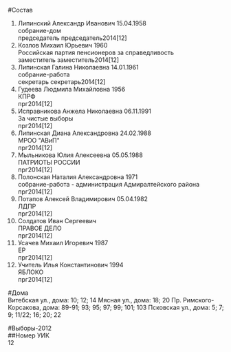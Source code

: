 #Состав  
1. Липинский Александр Иванович 15.04.1958  
    собрание-дом  
    председатель председатель2014[12]  
2. Козлов Михаил Юрьевич 1960  
    Российская партия пенсионеров за справедливость  
    заместитель заместитель2014[12]  
3. Липинская Галина Николаевна 14.01.1961  
    собрание-работа  
    секретарь секретарь2014[12]  
4. Гудеева Людмила Михайловна 1956  
    КПРФ  
    прг2014[12]  
5. Исправникова Анжела Николаевна 06.11.1991  
    За чистые выборы  
    прг2014[12]  
6. Липинская Диана Александровна 24.02.1988  
    МРОО "АВиП"  
    прг2014[12]  
7. Мыльникова Юлия Алексеевна 05.05.1988  
    ПАТРИОТЫ РОССИИ  
    прг2014[12]  
8. Полонская Наталия Александровна 1971  
    собрание-работа - администрация Адмиралтейского района  
    прг2014[12]  
9. Потапов Алексей Владимирович 05.04.1982  
    ЛДПР  
    прг2014[12]  
10. Солдатов Иван Сергеевич  
    ПРАВОЕ ДЕЛО  
    прг2014[12]  
11. Усачев Михаил Игоревич 1987  
    ЕР  
    прг2014[12]  
12. Учитель Илья Константинович 1994  
    ЯБЛОКО  
    прг2014[12]  
  
#Дома  
Витебская ул., дома: 10; 12; 14 Мясная ул., дома: 18; 20 Пр. Римского-Корсакова, дома: 89-91; 93; 95; 97; 99; 101; 103 Псковская ул., дома: 5; 7; 9; 11/22; 16; 20; 22  
  
#Выборы-2012  
##Номер УИК  
12  
